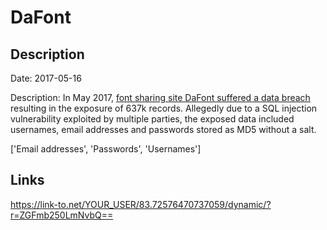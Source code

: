 # DaFont

## Description

Date: 2017-05-16

Description:
In May 2017, <a href="http://www.zdnet.com/article/font-sharing-site-dafont-hacked-thousands-of-accounts-stolen/" target="_blank" rel="noopener">font sharing site DaFont suffered a data breach</a> resulting in the exposure of 637k records. Allegedly due to a SQL injection vulnerability exploited by multiple parties, the exposed data included usernames, email addresses and passwords stored as MD5 without a salt.


['Email addresses', 'Passwords', 'Usernames']

## Links

https://link-to.net/YOUR_USER/83.72576470737059/dynamic/?r=ZGFmb250LmNvbQ==